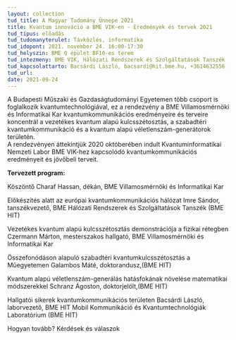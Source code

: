 ```yaml
---
layout: collection
tud_title: A Magyar Tudomány Ünnepe 2021
title: Kvantum innováció a BME VIK-en - Eredmények és tervek 2021
tud_tipus: előadás
tud_tudomanyterulet: Távközlés, informatika
tud_idopont: 2021. november 24. 16:00-17:30
tud_helyszin: BME Q épület BF10-es terem
tud_intezmeny: BME VIK, Hálózati Rendszerek és Szolgáltatások Tanszék
tud_kapcsolattarto: Bacsárdi László, bacsardi@hit.bme.hu, +3614632556
tud_url: 
date: 2021-09-24
---
```

A Budapesti Műszaki és Gazdaságtudományi Egyetemen több csoport is foglalkozik kvantumtechnológiával, ez a rendezvény a BME Villamosmérnöki és Informatikai Kar kvantumkommunikációs eredményeire és terveire koncentrál a vezetékes kvantum alapú kulcsszétosztás, a szabadtéri kvantumkommunikáció és a kvantum alapú véletlenszám-generátorok területén.<br>
A rendezvényen áttekintjük 2020 októberében indult Kvantuminformatikai Nemzeti Labor BME VIK-hez kapcsolódó kvantumkommunikációs eredményeit és jövőbeli terveit.

<b>Tervezett program:</b>

Köszöntő
Charaf Hassan, dékán, BME Villamosmérnöki és Informatikai Kar

Előkészítés alatt az európai kvantumkommunikációs hálózat
Imre Sándor, tanszékvezető, BME Hálózati Rendszerek és Szolgáltatások Tanszék (BME HIT)

Vezetékes kvantum alapú kulcsszétosztás demonstrációja a fizikai rétegben
Czermann Márton, mesterszakos hallgató, BME Villamosmérnöki és Informatikai Kar

Összefonódáson alapuló szabadtéri kvantumkulcsszétosztás a Műegyetemen
Galambos Máté, doktorandusz,(BME HIT)

Kvantum alapú véletlenszám-generálás hatásfokának növelése matematikai módszerekkel
Schranz Ágoston, doktorjelölt,(BME HIT)

Hallgatói sikerek kvantumkommunikációs területen
Bacsárdi László, laborvezető, BME HIT Mobil Kommunikáció és Kvantumtechnológiák Laboratórium (BME HIT)

Hogyan tovább?
Kérdések és válaszok
